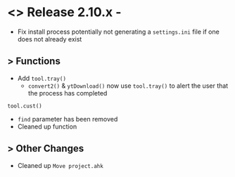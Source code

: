 # <> Release 2.10.x - 
- Fix install process potentially not generating a `settings.ini` file if one does not already exist

## > Functions
- Add `tool.tray()`
    - `convert2()` & `ytDownload()` now use `tool.tray()` to alert the user that the process has completed

`tool.cust()`
- `find` parameter has been removed
- Cleaned up function

## > Other Changes
- Cleaned up `Move project.ahk`